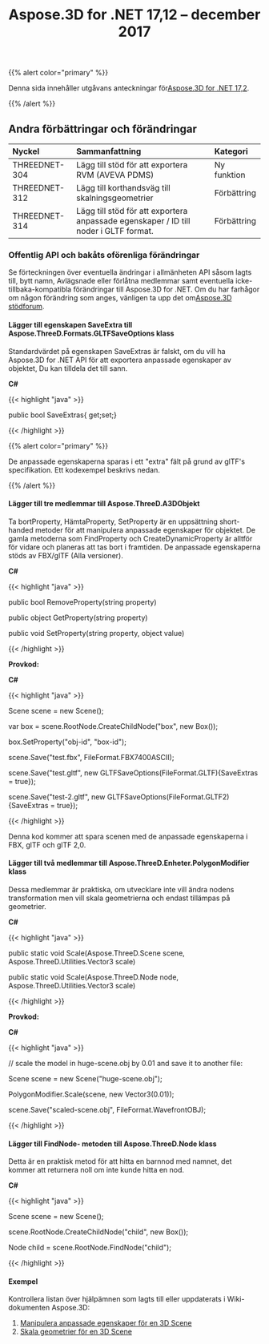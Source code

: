 ﻿---
title: Aspose.3D for .NET 17,12 – december 2017
type: docs
weight: 10
url: /sv/net/aspose-3d-for-net-17-12-december-2017/
---
{{% alert color="primary" %}} 

Denna sida innehåller utgåvans anteckningar för[Aspose.3D for .NET 17,2](https://www.nuget.org/packages/Aspose.3D/17.12.0).

{{% /alert %}} 
## **Andra förbättringar och förändringar**

|**Nyckel**|**Sammanfattning**|**Kategori**|
|:- |:- |:- |
|THREEDNET-304|Lägg till stöd för att exportera RVM (AVEVA PDMS)|Ny funktion|
|THREEDNET-312|Lägg till korthandsväg till skalningsgeometrier|Förbättring|
|THREEDNET-314|Lägg till stöd för att exportera anpassade egenskaper / ID till noder i GLTF format.|Förbättring|
### **Offentlig API och bakåts oförenliga förändringar**
Se förteckningen över eventuella ändringar i allmänheten API såsom lagts till, bytt namn, Avlägsnade eller förlåtna medlemmar samt eventuella icke-tillbaka-kompatibla förändringar till Aspose.3D for .NET. Om du har farhågor om någon förändring som anges, vänligen ta upp det om[Aspose.3D stödforum](https://forum.aspose.com/c/3d/18).
#### **Lägger till egenskapen SaveExtra till Aspose.ThreeD.Formats.GLTFSaveOptions klass**
Standardvärdet på egenskapen SaveExtras är falskt, om du vill ha Aspose.3D for .NET API för att exportera anpassade egenskaper av objektet, Du kan tilldela det till sann.

**C#**

{{< highlight "java" >}}

 public bool SaveExtras{ get;set;}

{{< /highlight >}}

{{% alert color="primary" %}} 

De anpassade egenskaperna sparas i ett "extra" fält på grund av glTF's specifikation. Ett kodexempel beskrivs nedan.

{{% /alert %}}
#### **Lägger till tre medlemmar till Aspose.ThreeD.A3DObjekt**
Ta bortProperty, HämtaProperty, SetProperty är en uppsättning short-handed metoder för att manipulera anpassade egenskaper för objektet. De gamla metoderna som FindProperty och CreateDynamicProperty är alltför för vidare och planeras att tas bort i framtiden. De anpassade egenskaperna stöds av FBX/glTF (Alla versioner).

**C#**

{{< highlight "java" >}}

 public bool RemoveProperty(string property)

public object GetProperty(string property)

public void SetProperty(string property, object value)

{{< /highlight >}}

**Provkod:**

**C#**

{{< highlight "java" >}}

 Scene scene = new Scene();

var box = scene.RootNode.CreateChildNode("box", new Box());

box.SetProperty("obj-id", "box-id");

scene.Save("test.fbx", FileFormat.FBX7400ASCII);

scene.Save("test.gltf", new GLTFSaveOptions(FileFormat.GLTF){SaveExtras = true});

scene.Save("test-2.gltf", new GLTFSaveOptions(FileFormat.GLTF2){SaveExtras = true});

{{< /highlight >}}

Denna kod kommer att spara scenen med de anpassade egenskaperna i FBX, glTF och glTF 2,0.
#### **Lägger till två medlemmar till Aspose.ThreeD.Enheter.PolygonModifier klass**
Dessa medlemmar är praktiska, om utvecklare inte vill ändra nodens transformation men vill skala geometrierna och endast tillämpas på geometrier.

**C#**

{{< highlight "java" >}}

 public static void Scale(Aspose.ThreeD.Scene scene, Aspose.ThreeD.Utilities.Vector3 scale)

public static void Scale(Aspose.ThreeD.Node node, Aspose.ThreeD.Utilities.Vector3 scale)

{{< /highlight >}}

**Provkod:**

**C#**

{{< highlight "java" >}}

 // scale the model in huge-scene.obj by 0.01 and save it to another file:

Scene scene = new Scene("huge-scene.obj");

PolygonModifier.Scale(scene, new Vector3(0.01));

scene.Save("scaled-scene.obj", FileFormat.WavefrontOBJ);

{{< /highlight >}}
#### **Lägger till FindNode- metoden till Aspose.ThreeD.Node klass**
Detta är en praktisk metod för att hitta en barnnod med namnet, det kommer att returnera noll om inte kunde hitta en nod.

**C#**

{{< highlight "java" >}}

 Scene scene = new Scene();

scene.RootNode.CreateChildNode("child", new Box());

Node child = scene.RootNode.FindNode("child");

{{< /highlight >}}
#### **Exempel**
Kontrollera listan över hjälpämnen som lagts till eller uppdaterats i Wiki-dokumenten Aspose.3D:

1. [Manipulera anpassade egenskaper för en 3D Scene](/3d/sv/net/manipulate-custom-properties-of-a-3d-scene/)
1. [Skala geometrier för en 3D Scene](/3d/sv/net/scale-geometries-of-a-3d-scene/)
